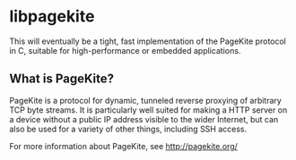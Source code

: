 # libpagekite #

This will eventually be a tight, fast implementation of the PageKite protocol
in C, suitable for high-performance or embedded applications.

## What is PageKite? ##

PageKite is a protocol for dynamic, tunneled reverse proxying of arbitrary
TCP byte streams.  It is particularly well suited for making a HTTP server
on a device without a public IP address visible to the wider Internet, but
can also be used for a variety of other things, including SSH access.

For more information about PageKite, see http://pagekite.org/




